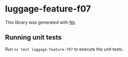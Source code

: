 # luggage-feature-f07

This library was generated with [Nx](https://nx.dev).

## Running unit tests

Run `nx test luggage-feature-f07` to execute the unit tests.
